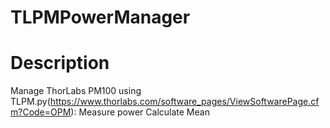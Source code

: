 # TLPMPowerManager

# Description
Manage ThorLabs PM100 using TLPM.py(https://www.thorlabs.com/software_pages/ViewSoftwarePage.cfm?Code=OPM):
Measure power
Calculate Mean
